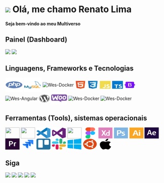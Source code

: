 <h1><img id="adrian-rabelo-title" width=40 src="https://slackmojis.com/emojis/48489-a_hangloose/download"> Olá, me chamo Renato Lima</h1>
<h4>Seja bem-vindo ao meu Multiverso</h4>

<h2>Painel (Dashboard)</h2>
<div>
<img height='200px' src="https://github-readme-stats.vercel.app/api?username=renatolimaweb&show_icons=true&theme=dracula" />
<img height='200px' src="https://github-readme-stats.vercel.app/api/top-langs/?username=renatolimaweb&layout=compact&langs_count=15&theme=dracula" />
</div>

<h2 align="left">Linguagens, Frameworks e Tecnologias</h2>

<div style="display: inline_block">
  <img align="center" alt="Wes-Js" height="45" width="55" src="https://raw.githubusercontent.com/devicons/devicon/master/icons/php/php-plain.svg">
  <img align="center" alt="Wes-Js" height="45" width="55" src="https://raw.githubusercontent.com/devicons/devicon/master/icons/mysql/mysql-original-wordmark.svg">
  <img align="center" alt="Wes-Docker" height="30" width="40" src="https://cdn.jsdelivr.net/gh/devicons/devicon/icons/docker/docker-original-wordmark.svg">
  <img align="center" alt="Wes-HTML" height="25" width="35" src="https://raw.githubusercontent.com/devicons/devicon/master/icons/html5/html5-original.svg">
  <img align="center" alt="Wes-CSS" height="25" width="35" src="https://raw.githubusercontent.com/devicons/devicon/master/icons/css3/css3-original.svg">
  <img align="center" alt="Wes-Js" height="25" width="35" src="https://raw.githubusercontent.com/devicons/devicon/master/icons/javascript/javascript-plain.svg">
  <img align="center" alt="Wes-Ts" height="25" width="35" src="https://raw.githubusercontent.com/devicons/devicon/master/icons/typescript/typescript-plain.svg">
  <img align="center" alt="Wes-Angular" height="25" width="35" src="https://raw.githubusercontent.com/devicons/devicon/master/icons/bootstrap/bootstrap-original.svg">
  <img align="center" alt="Wes-Angular" height="25" width="35" src="https://cdn.jsdelivr.net/gh/devicons/devicon/icons/angularjs/angularjs-original.svg">
  <img align="center" alt="Wes-Docker" height="25" width="35" src="https://raw.githubusercontent.com/devicons/devicon/master/icons/wordpress/wordpress-plain.svg">
  <img align="center" alt="Wes-Docker" height="40" width="50" src="https://raw.githubusercontent.com/devicons/devicon/master/icons/woocommerce/woocommerce-plain.svg">
  <img align="center" alt="Wes-Docker" height="25" width="35" src="https://uxwing.com/wp-content/themes/uxwing/download/10-brands-and-social-media/elementor.svg">
  <img align="center" alt="Wes-Docker" height="45" src="https://www.vectorlogo.zone/logos/shopify/shopify-ar21.svg">
</div>
<h2 align="left">Ferramentas (Tools), sistemas operacionais</h2>

<div style="display: inline_block;">

  <img align="center" height="35" width="45" src="https://upload.wikimedia.org/wikipedia/commons/c/c9/PhpStorm_Icon.svg">
  <img align="center" height="35" width="45" src="https://upload.wikimedia.org/wikipedia/commons/c/c0/WebStorm_Icon.svg">
  <img align="center" height="35" width="45" src="https://raw.githubusercontent.com/devicons/devicon/master/icons/vscode/vscode-original.svg">
  <img align="center" height="35" width="45" src="https://raw.githubusercontent.com/devicons/devicon/master/icons/visualstudio/visualstudio-plain.svg">
  <img align="center" height="35" width="45" src="https://uxwing.com/wp-content/themes/uxwing/download/10-brands-and-social-media/sublime-text.svg">
 
  
  <img align="center" height="35" width="45" src="https://raw.githubusercontent.com/devicons/devicon/master/icons/figma/figma-original.svg">
  <img align="center" height="35" width="45" src="https://raw.githubusercontent.com/devicons/devicon/master/icons/xd/xd-plain.svg">
  
  <img align="center" height="35" width="45" src="https://raw.githubusercontent.com/devicons/devicon/master/icons/photoshop/photoshop-plain.svg">
  <img align="center" height="35" width="45" src="https://raw.githubusercontent.com/devicons/devicon/master/icons/illustrator/illustrator-plain.svg">
  <img align="center" height="35" width="45" src="https://raw.githubusercontent.com/devicons/devicon/master/icons/aftereffects/aftereffects-plain.svg">
  <img align="center" height="35" width="45" src="https://raw.githubusercontent.com/devicons/devicon/master/icons/premierepro/premierepro-plain.svg">
  <img align="center" height="35" width="45" src="https://raw.githubusercontent.com/devicons/devicon/master/icons/jira/jira-original.svg">
  <img align="center" height="35" width="45" src="https://raw.githubusercontent.com/devicons/devicon/master/icons/trello/trello-plain.svg">
  <img align="center" height="35" width="45" src="https://raw.githubusercontent.com/devicons/devicon/master/icons/slack/slack-original.svg">
  
  <img align="center" height="35" width="45" src="https://raw.githubusercontent.com/devicons/devicon/master/icons/windows8/windows8-original.svg">
  <img align="center" height="35" width="45" src="https://raw.githubusercontent.com/devicons/devicon/master/icons/ubuntu/ubuntu-plain.svg">
  <img align="center" height="35" width="45" src="https://raw.githubusercontent.com/devicons/devicon/master/icons/apple/apple-original.svg">
</div>
  
  
  <h2 align="left">Siga</h2>
  <div>
 <a href="[https://instagram.com/wes_ev](https://www.behance.net/renatolima19)" target="_blank"><img src="https://img.shields.io/badge/Behance-0054F7?style=for-the-badge&logo=behance&logoColor=white" target="_blank"></a>
    <a href="Wes#2026" target="_blank"><img src="https://img.shields.io/badge/Discord-7289DA?style=for-the-badge&logo=discord&logoColor=white" target="_blank"></a>
  <a href="https://instagram.com/wes_ev" target="_blank"><img src="https://img.shields.io/badge/-Instagram-%23E4405F?style=for-the-badge&logo=instagram&logoColor=white" target="_blank"></a>
  <a href = "renatolimaweb@gmail.com"><img src="https://img.shields.io/badge/-Gmail-%23333?style=for-the-badge&logo=gmail&logoColor=white" target="_blank"></a>
  <a href="https://www.linkedin.com/in/wesllen-vin%C3%ADcius-dos-santos-lima" target="_blank"><img src="https://img.shields.io/badge/-LinkedIn-%230077B5?style=for-the-badge&logo=linkedin&logoColor=white" target="_blank"></a> 
 
</div>


  
